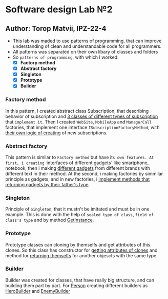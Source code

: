 # Software design Lab №2 
## Author: Torop Matvii, IPZ-22-4

- This lab was maded to use patterns of programming, that can improve understanding of clean and understandable code for all programmers.
- All patterns was separated on their own libary of classes and folders 
- So `patterns of programming`, with which I worked:
  - [x] **Factory method**
  - [x] **Abstract factory**
  - [x] **Singleton**
  - [x] **Prototype**
  - [x] **Builder**
### Factory method
In this pattern, I created abstract class Subscription, that describing behavior of subscription and [3 classes of different types of subscription](./Subscription/Subscriptions.cs#L19-L71) that `implement it`. Then I created `WebSite`, `MobileApp` and `ManagerCall` factories, that implement one interface `ISubscriptionFactoryMethod`, with [their own logic of creating](./Subscription/Factories.cs) of new subscriptions.
### Abstract factory
This pattern is similar to `Factory method` but have it`s own features. At first, i creating `interfaces of different gadgets` like smartphone, notebook, then i making [different gadgets](./AbstractFactory/Gadgets.cs#L18-L60) from different brands with different text in their method. At the second, i making factories by simmilar principle as gadgets, and in new factories, i [implement methods that returning gadgets by their father's type](./AbstractFactory/Factories.cs#L17-L50).
### Singleton
Principle of `Singleton`, that it mustn't be imitated and must be in one example. This is done with the help of `sealed type of class`, `field of class's type` and by method [GetInstance](./Singleton/Singleton.cs#L14-L27).
### Prototype
Prototype classes can cloning by themselfs and get attributes of this clones. So this class has constructor for [getting attributes of clones](./Prototypes/Prototypes.cs#L27-L38) and method for [returning themselfs](./Prototypes/Prototypes.cs#L40-L43) for another objescts with the same type.
### Builder
Builder was created for classes, that have really big structure, and can building them part by part. For [Person](./Builder/Person.cs) creating different builders as [HeroBuilder](./Builder/HeroBuilder.cs) and [EnemyBuilder](./Builder/EnemyBuilder.cs)
